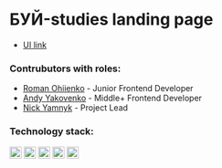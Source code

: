 # БУЙ-studies landing page

- [UI link](https://www.figma.com/file/h0pPNsnj0VGygCLXbh2xdI/%D0%91%D0%A3%D0%99-Studies?type=design&node-id=133%3A187&mode=dev&t=XFOTSsGpD8R9uvOO-1)

### Contrubutors with roles:

- [Roman Ohiienko](https://github.com/ohiienko-r) - Junior Frontend Developer
- [Andy Yakovenko](https://github.com/yakovenkoandyUA) - Middle+ Frontend Developer
- [Nick Yamnyk](https://github.com/yamnyk) - Project Lead

### Technology stack:

<img src="https://github.com/get-icon/geticon/raw/master/icons/typescript-icon.svg" alt="Typescript" width="21px" height="21px">
<img src="https://github.com/get-icon/geticon/raw/master/icons/react.svg" alt="React" width="21px" height="21px">
<img src="https://www.gitbook.com/cdn-cgi/image/width=36,dpr=2,height=36,fit=contain,format=auto/https%3A%2F%2F1143667985-files.gitbook.io%2F~%2Ffiles%2Fv0%2Fb%2Fgitbook-legacy-files%2Fo%2Fspaces%252F-L9iS6Wm2hynS5H9Gj7j%252Favatar.png%3Fgeneration%3D1523462254548780%26alt%3Dmedia" alt="i18next" width="21px" height="21px">
<img src="https://prettier.io/icon.png" alt="Prettier" width="21px" height="21px">
<img src="https://vitejs.dev/logo.svg" alt="Vite" width="21px" height="21px">
